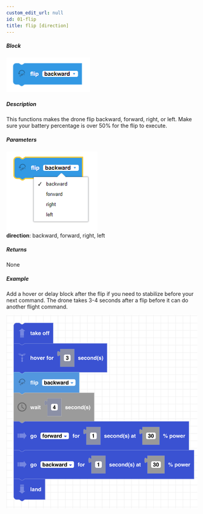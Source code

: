 ```yaml
---
custom_edit_url: null
id: 01-flip
title: flip [direction]
---
```


##### Block

![flip image](flip.PNG)<br /> 

##### Description

This functions makes the drone flip backward, forward, right, or left. Make sure your battery percentage is over 50% for the flip to execute.

##### Parameters
![flip param image](flip_params.PNG)<br /> 
**direction**: backward, forward, right, left <br /> 

##### Returns

None

##### Example
Add a hover or delay block after the flip if you need to stabilize before your next command. The drone takes 3-4 seconds after a flip before it can do another flight command.

![Junior flip example](flip_example.png)
